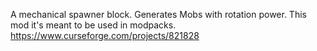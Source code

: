 A mechanical spawner block. Generates Mobs with rotation power. This mod it's meant to be used in modpacks.
https://www.curseforge.com/projects/821828